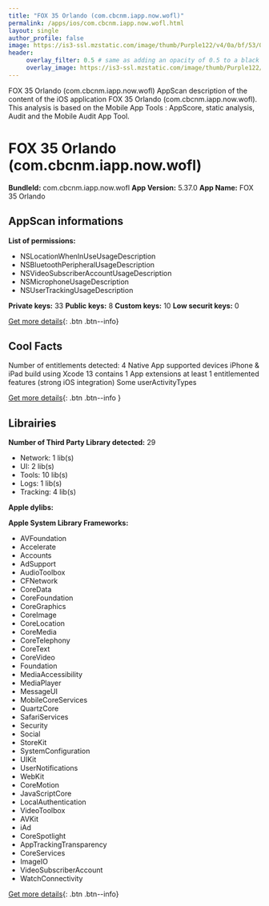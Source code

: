 ```yaml
---
title: "FOX 35 Orlando (com.cbcnm.iapp.now.wofl)"
permalink: /apps/ios/com.cbcnm.iapp.now.wofl.html
layout: single
author_profile: false
image: https://is3-ssl.mzstatic.com/image/thumb/Purple122/v4/0a/bf/53/0abf5320-168f-e665-e9e7-75ee3341b8b7/FTS-AppIcon-1x_U007emarketing-0-7-0-sRGB-0-85-220.jpeg/512x512bb.jpg
header: 
     overlay_filter: 0.5 # same as adding an opacity of 0.5 to a black background
     overlay_image: https://is3-ssl.mzstatic.com/image/thumb/Purple122/v4/0a/bf/53/0abf5320-168f-e665-e9e7-75ee3341b8b7/FTS-AppIcon-1x_U007emarketing-0-7-0-sRGB-0-85-220.jpeg/512x512bb.jpg
---
```

FOX 35 Orlando (com.cbcnm.iapp.now.wofl) AppScan description of the content of the iOS application FOX 35 Orlando (com.cbcnm.iapp.now.wofl). This analysis is based on the Mobile App Tools : AppScore, static analysis, Audit and the Mobile Audit App Tool.

# FOX 35 Orlando (com.cbcnm.iapp.now.wofl)

**BundleId:** com.cbcnm.iapp.now.wofl
**App Version:** 5.37.0
**App Name:** FOX 35 Orlando


## AppScan informations 

**List of permissions:** 
- NSLocationWhenInUseUsageDescription
- NSBluetoothPeripheralUsageDescription
- NSVideoSubscriberAccountUsageDescription
- NSMicrophoneUsageDescription
- NSUserTrackingUsageDescription
  
  
**Private keys:** 33
**Public keys:** 8
**Custom keys:** 10
**Low securit keys:** 0
  
[Get more details](/pricing.html){: .btn .btn--info}

## Cool Facts

Number of entitlements detected: 4
Native App
supported devices iPhone & iPad
build using Xcode 13
contains 1 App extensions
at least 1 entitlemented features (strong iOS integration)
Some userActivityTypes
  
[Get more details](/pricing.html){: .btn .btn--info }

## Librairies 
**Number of Third Party Library detected:** 29
- Network: 1 lib(s)
- UI: 2 lib(s)
- Tools: 10 lib(s)
- Logs: 1 lib(s)
- Tracking: 4 lib(s)


**Apple dylibs:**


**Apple System Library Frameworks:**
- AVFoundation
- Accelerate
- Accounts
- AdSupport
- AudioToolbox
- CFNetwork
- CoreData
- CoreFoundation
- CoreGraphics
- CoreImage
- CoreLocation
- CoreMedia
- CoreTelephony
- CoreText
- CoreVideo
- Foundation
- MediaAccessibility
- MediaPlayer
- MessageUI
- MobileCoreServices
- QuartzCore
- SafariServices
- Security
- Social
- StoreKit
- SystemConfiguration
- UIKit
- UserNotifications
- WebKit
- CoreMotion
- JavaScriptCore
- LocalAuthentication
- VideoToolbox
- AVKit
- iAd
- CoreSpotlight
- AppTrackingTransparency
- CoreServices
- ImageIO
- VideoSubscriberAccount
- WatchConnectivity


  
[Get more details](/pricing.html){: .btn .btn--info}

